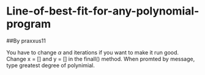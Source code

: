 # Line-of-best-fit-for-any-polynomial-program
##By praxxus11

You have to change $\alpha$ and iterations if you want to make it run good. Change x = [] and y = [] in the finall() method. When promted by message, type greatest degree of polynimial.

